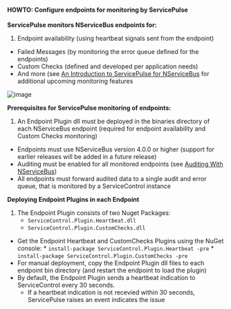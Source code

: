 #### HOWTO: Configure endpoints for monitoring by ServicePulse

**ServicePulse monitors NServiceBus endpoints for:**

1. Endpoint availability (using heartbeat signals sent from the endpoint)
* Failed Messages (by monitoring the error queue defined for the endpoints)
* Custom Checks (defined and developed per application needs)
* And more (see [An Introduction to ServicePulse for NServiceBus](http://particular.net/blog/an-introduction-to-servicepulse-for-nservicebus) for additional upcoming monitoring features

![image](https://f.cloud.github.com/assets/3889023/1492057/de6d7692-47ba-11e3-8d41-60cdc4bf062e.png)

**Prerequisites for ServicePulse monitoring of endpoints:**

1. An Endpoint Plugin dll must be deployed in the binaries directory of each NServiceBus endpoint (required for endpoint availability and Custom Checks monitoring)
* Endpoints must use NServiceBus version 4.0.0 or higher (support for earlier releases will be added in a future release)
* Auditing must be enabled for all monitored endpoints (see [Auditing With NServiceBus](http://particular.net/articles/auditing-with-nservicebus))
* All endpoints must forward audited data to a single audit and error queue, that is monitored by a ServiceControl instance

**Deploying Endpoint Plugins in each Endpoint**

1. The Endpoint Plugin consists of two Nuget Packages:
   * ```ServiceControl.Plugin.Heartbeat.dll```
   * ```ServiceControl.Plugin.CustomChecks.dll```
* Get the Endpoint Heartbeat and CustomChecks Plugins using the NuGet console: 
      * ```install-package ServiceControl.Plugin.Heartbeat -pre```
      * ```install-package ServiceControl.Plugin.CustomChecks -pre```
* For manual deployment, copy the Endpoint Plugin dll files to each endpoint bin directory (and restart the endpoint to load the plugin)
* By default, the Endpoint Plugin sends a heartbeat indication to ServiceControl every 30 seconds. 
   * If a heartbeat indication is not recevied within 30 seconds, ServicePulse raises an event indicates the issue